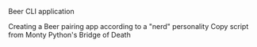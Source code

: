 Beer CLI application

Creating a Beer pairing app according to a "nerd" personality
Copy script from Monty Python's Bridge of Death